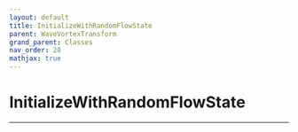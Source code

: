 ```yaml
---
layout: default
title: InitializeWithRandomFlowState
parent: WaveVortexTransform
grand_parent: Classes
nav_order: 28
mathjax: true
---
```


#  InitializeWithRandomFlowState




---

